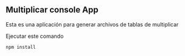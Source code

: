 
## Multiplicar console App

Esta es una aplicación para generar archivos de tablas de multiplicar

Ejecutar este comando

````
npm install
````
